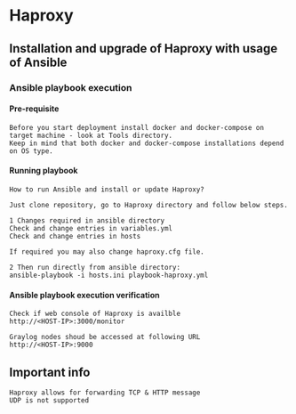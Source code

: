 # Haproxy

## Installation and upgrade of Haproxy with usage of Ansible 

### Ansible playbook execution

#### Pre-requisite
```
Before you start deployment install docker and docker-compose on target machine - look at Tools directory.
Keep in mind that both docker and docker-compose installations depend on OS type.
```

#### Running playbook
```
How to run Ansible and install or update Haproxy?

Just clone repository, go to Haproxy directory and follow below steps.

1 Changes required in ansible directory
Check and change entries in variables.yml 
Check and change entries in hosts

If required you may also change haproxy.cfg file.

2 Then run directly from ansible directory:
ansible-playbook -i hosts.ini playbook-haproxy.yml
```

#### Ansible playbook execution verification

```
Check if web console of Haproxy is availble
http://<HOST-IP>:3000/monitor

Graylog nodes shoud be accessed at following URL
http://<HOST-IP>:9000
```

## Important info
```
Haproxy allows for forwarding TCP & HTTP message
UDP is not supported
```